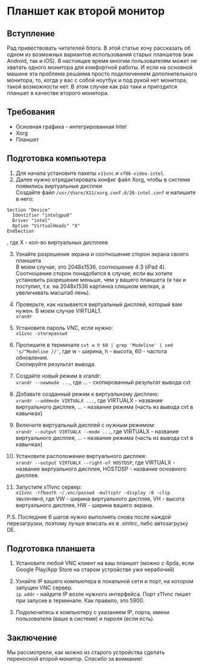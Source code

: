 # Планшет как второй монитор

## Вступление
Рад привествовать читателей блога. В этой статье хочу рассказать об одном из возможных вариантов использования 
старых планшетов (как Android, так и iOS). В настоящее время многим пользователям может не хватать одного
монитора для комфортной работы. И если на основной машине эта проблема решаема просто подключением
дополнительного монитора, то, когда у вас с собой ноутбук и под рукой нет монитора, такой возможности нет.
В этом случае как раз таки и пригодится планшет в качестве второго монитора.


## Требования
<ul>
  <li>Основная графика - интегрированная Intel</li>
  <li>Xorg</li>
  <li>Планшет</li>
</ul>


## Подготовка компьютера
1. Для начала установите пакеты `x11vnc` и `xf86-video-intel`.<br>
2. Далее нужно отредактировать конфиг файл Xorg, чтобы в системе появились виртуальные дисплеи <br>
Создайте файл `/usr/share/X11/xorg.conf.d/20-intel.conf` и напишите в него:<br>
```
Section "Device"
  Identifier "intelgpu0"
  Driver "intel"
  Option "VirtualHeads" "X"
EndSection
```
, где X - кол-во виртуальных дисплеев

3. Узнайте разрешение экрана и соотношение сторон экрана своего планшета<br>
В моем случае, это 2048x1536, соотношение 4:3 (iPad 4). Соотношение сторон понадобится в случае, если вы хотите установить разрешение меньше, чем у вашего планшета (я так и поступил, т.к. на 2048x1536 картинка слишком мелкая, а увеличивать масштаб лень).

4. Проверьте, как называется виртуальный дисплей, который вам нужен. В моем случае VIRTUAL1.<br>
`xrandr`

5. Установите пароль VNC, если нужно: <br>
`x11vnc -storepasswd`

6. Пропишите в терминале `cvt w h 60 | grep 'Modeline' | sed 's/^Modeline //'`, где w - ширина, h - высота, 60 - частота обновления.<br>
Скопируйте результат вывода.

7. Создайте новый режим в xrandr: <br>
`xrandr --newmode ...`, где ... - скопированный результат вывода cvt

8. Добавьте созданный режим к виртуальному дисплею: <br>
`xrandr --addmode VIRTUALX ...`, где VIRTUALX - название виртуального дисплея, ... - название режима (часть из вывода cvt в кавычках) <br>

9. Включите виртуальный дисплей с нужным режимом: <br>
`xrandr --output VIRTUALX --mode ...`, где VIRTUALX - название виртуального дисплея, ... - название режима (часть из вывода cvt в кавычках) <br>

10. Установите расположение виртуального дисплея: <br>
`xrandr --output VIRTUALX --right-of HOSTDSP`, где VIRTUALX - название виртуального дисплея, HOSTDSP - название основного дисплея.

11. Запустите x11vnc сервер: <br>
`x11vnc -rfbauth ~/.vnc/passwd -multiptr -display :0 -clip VWxVH+HW+0`, где VW - ширина виртуального дисплея, VH - высота виртуального дисплея, HW - ширина вашего экрана.

P.S. Последние 6 шагов нужно выполнять снова после каждой перезагрузки, поэтому лучше вписать их в .xinitrc, либо автозагрузку DE.


## Подготовка планшета
1. Установите любой VNC клиент на ваш планшет (можно с 4pda, если Google Play/App Store на старом устройстве уже нерабочий)

2. Узнайте IP вашего компьютера в локальной сети и порт, на котором запущен VNC сервер.<br>
`ip addr` - найдите IP возле нужного интерфейса. Порт x11vnc пишет при запуске в терминале. Как правило, это 5900.

3. Подключитесь к компьютеру с указанием IP, порта, имени пользователя (ваше в системе) и пароля (если есть).


## Заключение
Мы рассмотрели, как можно из старого устройства сделать переносной второй монитор. Спасибо за внимание!
